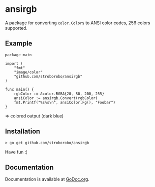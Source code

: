 ansirgb
=======

A package for converting `color.Color`s to ANSI color codes, 256 colors
supported.

Example
-------

	package main
	
	import (
		"fmt"
		"image/color"
		"github.com/stroborobo/ansirgb"
	)
	
	func main() {
		rgbColor := &color.RGBA{20, 80, 200, 255}
		ansiColor := ansirgb.Convert(rgbColor)
		fmt.Printf("%s%s\n", ansiColor.Fg(), "Foobar")
	}

=> colored output (dark blue)

Installation
------------

	> go get github.com/stroborobo/ansirgb

Have fun :)

Documentation
-------------

Documentation is available at
[GoDoc.org](http://godoc.org/github.com/stroborobo/ansirgb).
